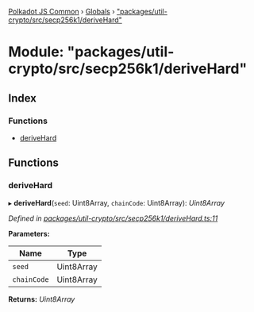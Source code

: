 [Polkadot JS Common](../README.md) › [Globals](../globals.md) › ["packages/util-crypto/src/secp256k1/deriveHard"](_packages_util_crypto_src_secp256k1_derivehard_.md)

# Module: "packages/util-crypto/src/secp256k1/deriveHard"

## Index

### Functions

* [deriveHard](_packages_util_crypto_src_secp256k1_derivehard_.md#derivehard)

## Functions

###  deriveHard

▸ **deriveHard**(`seed`: Uint8Array, `chainCode`: Uint8Array): *Uint8Array*

*Defined in [packages/util-crypto/src/secp256k1/deriveHard.ts:11](https://github.com/polkadot-js/common/blob/e487d0a4/packages/util-crypto/src/secp256k1/deriveHard.ts#L11)*

**Parameters:**

Name | Type |
------ | ------ |
`seed` | Uint8Array |
`chainCode` | Uint8Array |

**Returns:** *Uint8Array*

